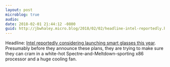 ```yaml
---
layout: post
microblog: true
audio: 
date: 2018-02-01 21:44:12 -0800
guid: http://jbwhaley.micro.blog/2018/02/02/headline-intel-reportedly.html
---
```

Headline: [Intel reportedly considering launching smart glasses this year](https://www.theverge.com/2018/2/1/16961584/intel-smart-glasses-vaunt-superlite-division-sale-rumor). Presumably before they announce these plans, they are trying to make sure they can cram in a white-hot Spectre-and-Meltdown-sporting x86 processor and a huge cooling fan.
